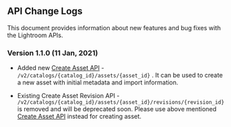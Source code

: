 ## API Change Logs
This document provides information about new features and bug fixes with the Lightroom APIs.

### Version 1.1.0 (11 Jan, 2021)
- Added new [Create Asset API](https://www.stage.adobe.io/apis/creativecloud/lightroom/apidocs.html#/assets/createAsset) - `/v2/catalogs/{catalog_id}/assets/{asset_id}` . It can be used to create a new asset with initial metadata and import information.

- Existing Create Asset Revision API - `/v2/catalogs/{catalog_id}/assets/{asset_id}/revisions/{revision_id}` is removed and will be deprecated soon. Please use above mentioned <a href="https://www.stage.adobe.io/apis/creativecloud/lightroom/apidocs.html#/assets/createAsset" target="_blank">Create Asset API</a> instead for creating asset.